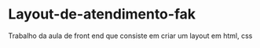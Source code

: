 # Layout-de-atendimento-fak
Trabalho da aula de front end que consiste em criar um layout em html, css 
